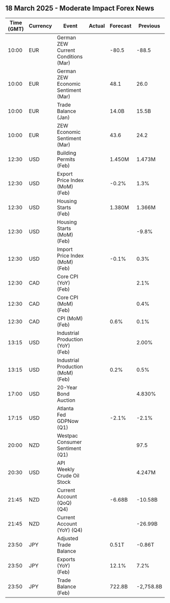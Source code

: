 ## 18 March 2025 - Moderate Impact Forex News

| Time (GMT) | Currency | Event | Actual | Forecast | Previous |
|------|----------|-------|--------|----------|----------|
| 10:00 | EUR | German ZEW Current Conditions (Mar) |  | -80.5 | -88.5 |
| 10:00 | EUR | German ZEW Economic Sentiment (Mar) |  | 48.1 | 26.0 |
| 10:00 | EUR | Trade Balance (Jan) |  | 14.0B | 15.5B |
| 10:00 | EUR | ZEW Economic Sentiment (Mar) |  | 43.6 | 24.2 |
| 12:30 | USD | Building Permits (Feb) |  | 1.450M | 1.473M |
| 12:30 | USD | Export Price Index (MoM) (Feb) |  | -0.2% | 1.3% |
| 12:30 | USD | Housing Starts (Feb) |  | 1.380M | 1.366M |
| 12:30 | USD | Housing Starts (MoM) (Feb) |  |  | -9.8% |
| 12:30 | USD | Import Price Index (MoM) (Feb) |  | -0.1% | 0.3% |
| 12:30 | CAD | Core CPI (YoY) (Feb) |  |  | 2.1% |
| 12:30 | CAD | Core CPI (MoM) (Feb) |  |  | 0.4% |
| 12:30 | CAD | CPI (MoM) (Feb) |  | 0.6% | 0.1% |
| 13:15 | USD | Industrial Production (YoY) (Feb) |  |  | 2.00% |
| 13:15 | USD | Industrial Production (MoM) (Feb) |  | 0.2% | 0.5% |
| 17:00 | USD | 20-Year Bond Auction |  |  | 4.830% |
| 17:15 | USD | Atlanta Fed GDPNow (Q1) |  | -2.1% | -2.1% |
| 20:00 | NZD | Westpac Consumer Sentiment (Q1) |  |  | 97.5 |
| 20:30 | USD | API Weekly Crude Oil Stock |  |  | 4.247M |
| 21:45 | NZD | Current Account (QoQ) (Q4) |  | -6.68B | -10.58B |
| 21:45 | NZD | Current Account (YoY) (Q4) |  |  | -26.99B |
| 23:50 | JPY | Adjusted Trade Balance |  | 0.51T | -0.86T |
| 23:50 | JPY | Exports (YoY) (Feb) |  | 12.1% | 7.2% |
| 23:50 | JPY | Trade Balance (Feb) |  | 722.8B | -2,758.8B |
